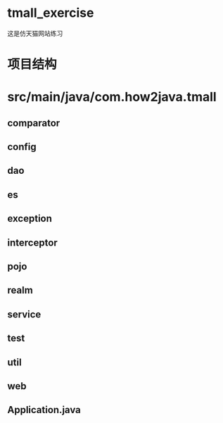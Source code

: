 # tmall_exercise
这是仿天猫网站练习
# 项目结构
# src/main/java/com.how2java.tmall
## comparator
## config
## dao
## es
## exception
## interceptor
## pojo
## realm
## service
## test
## util
## web
## Application.java

